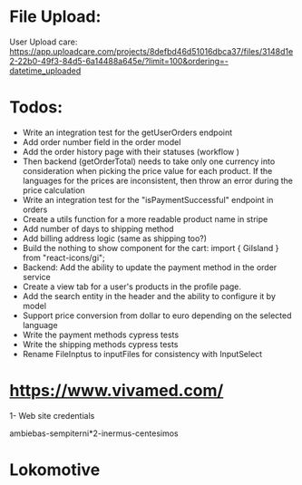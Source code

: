 # File Upload:

User Upload care:
https://app.uploadcare.com/projects/8defbd46d51016dbca37/files/3148d1e2-22b0-49f3-84d5-6a14488a645e/?limit=100&ordering=-datetime_uploaded

# Todos:

- Write an integration test for the getUserOrders endpoint
- Add order number field in the order model
- Add the order history page with their statuses (workflow )
- Then backend (getOrderTotal) needs to take only one currency into consideration when picking the price value for each product. If the languages for the prices are inconsistent, then throw an error during the price calculation
- Write an integration test for the "isPaymentSuccessful" endpoint in orders
- Create a utils function for a more readable product name in stripe
- Add number of days to shipping method
- Add billing address logic (same as shipping too?)
- Build the nothing to show component for the cart: import { GiIsland } from "react-icons/gi";
- Backend: Add the ability to update the payment method in the order service
- Create a view tab for a user's products in the profile page.
- Add the search entity in the header and the ability to configure it by model
- Support price conversion from dollar to euro depending on the selected language
- Write the payment methods cypress tests
- Write the shipping methods cypress tests
- Rename FileInptus to inputFiles for consistency with InputSelect

# https://www.vivamed.com/

1- Web site credentials

ambiebas-sempiterni\*2-inermus-centesimos

# Lokomotive
